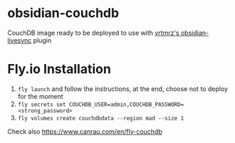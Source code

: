 # obsidian-couchdb

CouchDB image ready to be deployed to use with [vrtmrz's obsidian-livesync](https://github.com/vrtmrz/obsidian-livesync) plugin 


# Fly.io Installation

1. `fly launch` and follow the instructions, at the end, choose not to deploy for the moment
2. `fly secrets set COUCHDB_USER=admin,COUCHDB_PASSWORD=<strong_password>`
3. `fly volumes create couchdbdata --region mad --size 1`


Check also https://www.canrau.com/en/fly-couchdb

